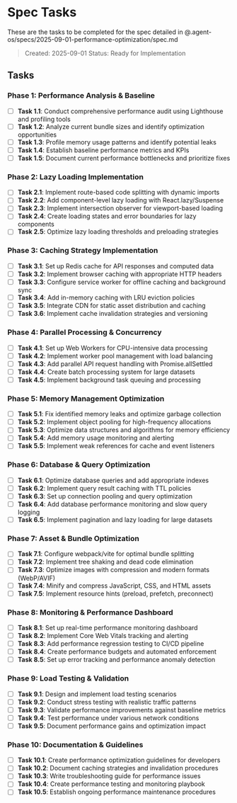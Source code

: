 # Spec Tasks

These are the tasks to be completed for the spec detailed in @.agent-os/specs/2025-09-01-performance-optimization/spec.md

> Created: 2025-09-01
> Status: Ready for Implementation

## Tasks

### Phase 1: Performance Analysis & Baseline
- [ ] **Task 1.1**: Conduct comprehensive performance audit using Lighthouse and profiling tools
- [ ] **Task 1.2**: Analyze current bundle sizes and identify optimization opportunities
- [ ] **Task 1.3**: Profile memory usage patterns and identify potential leaks
- [ ] **Task 1.4**: Establish baseline performance metrics and KPIs
- [ ] **Task 1.5**: Document current performance bottlenecks and prioritize fixes

### Phase 2: Lazy Loading Implementation
- [ ] **Task 2.1**: Implement route-based code splitting with dynamic imports
- [ ] **Task 2.2**: Add component-level lazy loading with React.lazy/Suspense
- [ ] **Task 2.3**: Implement intersection observer for viewport-based loading
- [ ] **Task 2.4**: Create loading states and error boundaries for lazy components
- [ ] **Task 2.5**: Optimize lazy loading thresholds and preloading strategies

### Phase 3: Caching Strategy Implementation
- [ ] **Task 3.1**: Set up Redis cache for API responses and computed data
- [ ] **Task 3.2**: Implement browser caching with appropriate HTTP headers
- [ ] **Task 3.3**: Configure service worker for offline caching and background sync
- [ ] **Task 3.4**: Add in-memory caching with LRU eviction policies
- [ ] **Task 3.5**: Integrate CDN for static asset distribution and caching
- [ ] **Task 3.6**: Implement cache invalidation strategies and versioning

### Phase 4: Parallel Processing & Concurrency
- [ ] **Task 4.1**: Set up Web Workers for CPU-intensive data processing
- [ ] **Task 4.2**: Implement worker pool management with load balancing
- [ ] **Task 4.3**: Add parallel API request handling with Promise.allSettled
- [ ] **Task 4.4**: Create batch processing system for large datasets
- [ ] **Task 4.5**: Implement background task queuing and processing

### Phase 5: Memory Management Optimization
- [ ] **Task 5.1**: Fix identified memory leaks and optimize garbage collection
- [ ] **Task 5.2**: Implement object pooling for high-frequency allocations
- [ ] **Task 5.3**: Optimize data structures and algorithms for memory efficiency
- [ ] **Task 5.4**: Add memory usage monitoring and alerting
- [ ] **Task 5.5**: Implement weak references for cache and event listeners

### Phase 6: Database & Query Optimization
- [ ] **Task 6.1**: Optimize database queries and add appropriate indexes
- [ ] **Task 6.2**: Implement query result caching with TTL policies
- [ ] **Task 6.3**: Set up connection pooling and query optimization
- [ ] **Task 6.4**: Add database performance monitoring and slow query logging
- [ ] **Task 6.5**: Implement pagination and lazy loading for large datasets

### Phase 7: Asset & Bundle Optimization
- [ ] **Task 7.1**: Configure webpack/vite for optimal bundle splitting
- [ ] **Task 7.2**: Implement tree shaking and dead code elimination
- [ ] **Task 7.3**: Optimize images with compression and modern formats (WebP/AVIF)
- [ ] **Task 7.4**: Minify and compress JavaScript, CSS, and HTML assets
- [ ] **Task 7.5**: Implement resource hints (preload, prefetch, preconnect)

### Phase 8: Monitoring & Performance Dashboard
- [ ] **Task 8.1**: Set up real-time performance monitoring dashboard
- [ ] **Task 8.2**: Implement Core Web Vitals tracking and alerting
- [ ] **Task 8.3**: Add performance regression testing to CI/CD pipeline
- [ ] **Task 8.4**: Create performance budgets and automated enforcement
- [ ] **Task 8.5**: Set up error tracking and performance anomaly detection

### Phase 9: Load Testing & Validation
- [ ] **Task 9.1**: Design and implement load testing scenarios
- [ ] **Task 9.2**: Conduct stress testing with realistic traffic patterns
- [ ] **Task 9.3**: Validate performance improvements against baseline metrics
- [ ] **Task 9.4**: Test performance under various network conditions
- [ ] **Task 9.5**: Document performance gains and optimization impact

### Phase 10: Documentation & Guidelines
- [ ] **Task 10.1**: Create performance optimization guidelines for developers
- [ ] **Task 10.2**: Document caching strategies and invalidation procedures
- [ ] **Task 10.3**: Write troubleshooting guide for performance issues
- [ ] **Task 10.4**: Create performance testing and monitoring playbook
- [ ] **Task 10.5**: Establish ongoing performance maintenance procedures